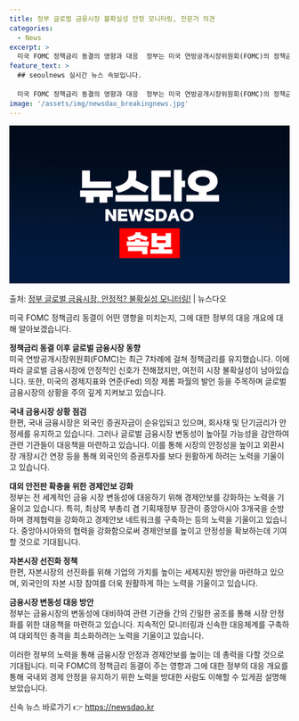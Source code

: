 ```yaml
---
title: 정부 글로벌 금융시장 불확실성 안정 모니터링, 전문가 의견
categories:
  - News
excerpt: >
  미국 FOMC 정책금리 동결의 영향과 대응  정부는 미국 연방공개시장위원회(FOMC)의 정책금리 동결 이후 …
feature_text: >
  ## seoulnews 실시간 뉴스 속보입니다.

  미국 FOMC 정책금리 동결의 영향과 대응  정부는 미국 연방공개시장위원회(FOMC)의 정책금리 동결 이후 …
image: '/assets/img/newsdao_breakingnews.jpg'
---
```


![뉴스다오 속보](/assets/img/newsdao_breakingnews.jpg)

<p>출처: <a href="https://newsdao.kr/4228" rel="dofollow">정부 글로벌 금융시장, 안정적? 불확실성 모니터링!</a> | 뉴스다오</p>

미국 FOMC 정책금리 동결이 어떤 영향을 미치는지, 그에 대한 정부의 대응 개요에 대해 알아보겠습니다. 

**정책금리 동결 이후 글로벌 금융시장 동향**  
미국 연방공개시장위원회(FOMC)는 최근 7차례에 걸쳐 정책금리를 유지했습니다. 이에 따라 글로벌 금융시장에 안정적인 신호가 전해졌지만, 여전히 시장 불확실성이 남아있습니다. 또한, 미국의 경제지표와 연준(Fed) 의장 제롬 파월의 발언 등을 주목하며 글로벌 금융시장의 상황을 주의 깊게 지켜보고 있습니다. 

**국내 금융시장 상황 점검**  
한편, 국내 금융시장은 외국인 증권자금이 순유입되고 있으며, 회사채 및 단기금리가 안정세를 유지하고 있습니다. 그러나 글로벌 금융시장 변동성이 높아질 가능성을 감안하여 관련 기관들이 대응책을 마련하고 있습니다. 이를 통해 시장의 안정성을 높이고 외환시장 개장시간 연장 등을 통해 외국인의 증권투자를 보다 원활하게 하려는 노력을 기울이고 있습니다. 

**대외 안전판 확충을 위한 경제안보 강화**  
정부는 전 세계적인 금융 시장 변동성에 대응하기 위해 경제안보를 강화하는 노력을 기울이고 있습니다. 특히, 최상목 부총리 겸 기획재정부 장관이 중앙아시아 3개국을 순방하며 경제협력을 강화하고 경제안보 네트워크를 구축하는 등의 노력을 기울이고 있습니다. 중앙아시아와의 협력을 강화함으로써 경제안보를 높이고 안정성을 확보하는데 기여할 것으로 기대됩니다.

**자본시장 선진화 정책**  
한편, 자본시장의 선진화를 위해 기업의 가치를 높이는 세제지원 방안을 마련하고 있으며, 외국인의 자본 시장 참여를 더욱 원활하게 하는 노력을 기울이고 있습니다. 

**금융시장 변동성 대응 방안**  
정부는 금융시장의 변동성에 대비하여 관련 기관들 간의 긴밀한 공조를 통해 시장 안정화를 위한 대응책을 마련하고 있습니다. 지속적인 모니터링과 신속한 대응체계를 구축하여 대외적인 충격을 최소화하려는 노력을 기울이고 있습니다.

이러한 정부의 노력을 통해 금융시장 안정과 경제안보를 높이는 데 총력을 다할 것으로 기대됩니다. 미국 FOMC의 정책금리 동결이 주는 영향과 그에 대한 정부의 대응 개요를 통해 국내외 경제 안정을 유지하기 위한 노력을 방대한 사람도 이해할 수 있게끔 설명해 보았습니다. 

신속 뉴스 바로가기 👉 <a href="https://newsdao.kr" rel="dofollow">https://newsdao.kr</a>


